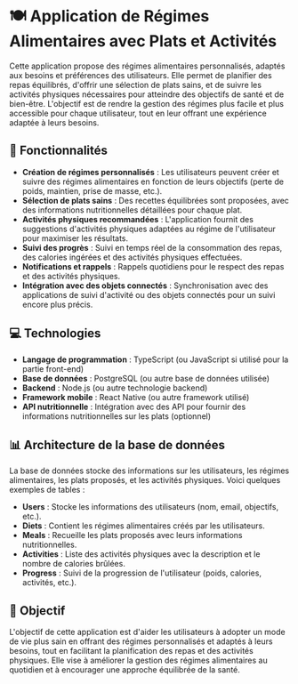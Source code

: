 # 🍽️ Application de Régimes Alimentaires avec Plats et Activités

Cette application propose des régimes alimentaires personnalisés, adaptés aux besoins et préférences des utilisateurs. Elle permet de planifier des repas équilibrés, d'offrir une sélection de plats sains, et de suivre les activités physiques nécessaires pour atteindre des objectifs de santé et de bien-être. L'objectif est de rendre la gestion des régimes plus facile et plus accessible pour chaque utilisateur, tout en leur offrant une expérience adaptée à leurs besoins.

## 🚀 Fonctionnalités

- **Création de régimes personnalisés** : Les utilisateurs peuvent créer et suivre des régimes alimentaires en fonction de leurs objectifs (perte de poids, maintien, prise de masse, etc.).
- **Sélection de plats sains** : Des recettes équilibrées sont proposées, avec des informations nutritionnelles détaillées pour chaque plat.
- **Activités physiques recommandées** : L'application fournit des suggestions d'activités physiques adaptées au régime de l'utilisateur pour maximiser les résultats.
- **Suivi des progrès** : Suivi en temps réel de la consommation des repas, des calories ingérées et des activités physiques effectuées.
- **Notifications et rappels** : Rappels quotidiens pour le respect des repas et des activités physiques.
- **Intégration avec des objets connectés** : Synchronisation avec des applications de suivi d'activité ou des objets connectés pour un suivi encore plus précis.

## 💻 Technologies

- **Langage de programmation** : TypeScript (ou JavaScript si utilisé pour la partie front-end)
- **Base de données** : PostgreSQL (ou autre base de données utilisée)
- **Backend** : Node.js (ou autre technologie backend)
- **Framework mobile** : React Native (ou autre framework utilisé)
- **API nutritionnelle** : Intégration avec des API pour fournir des informations nutritionnelles sur les plats (optionnel)

## 📊 Architecture de la base de données

La base de données stocke des informations sur les utilisateurs, les régimes alimentaires, les plats proposés, et les activités physiques. Voici quelques exemples de tables :

- **Users** : Stocke les informations des utilisateurs (nom, email, objectifs, etc.).
- **Diets** : Contient les régimes alimentaires créés par les utilisateurs.
- **Meals** : Recueille les plats proposés avec leurs informations nutritionnelles.
- **Activities** : Liste des activités physiques avec la description et le nombre de calories brûlées.
- **Progress** : Suivi de la progression de l'utilisateur (poids, calories, activités, etc.).

## 🎯 Objectif

L'objectif de cette application est d'aider les utilisateurs à adopter un mode de vie plus sain en offrant des régimes personnalisés et adaptés à leurs besoins, tout en facilitant la planification des repas et des activités physiques. Elle vise à améliorer la gestion des régimes alimentaires au quotidien et à encourager une approche équilibrée de la santé.

